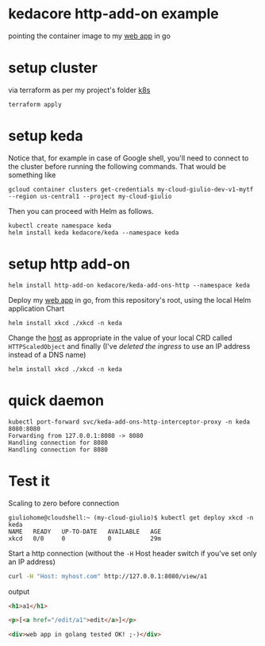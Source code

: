 # kedacore http-add-on example
pointing the container image to my [web app](https://github.com/giuliohome/web-golang) in go

# setup cluster
via terraform as per my project's folder [k8s](https://github.com/giuliohome/gcp-k8s-sql-tf/tree/main/k8s)
```
terraform apply
```

# setup keda
Notice that, for example in case of Google shell, you'll need to connect to the cluster before running the following commands.
That would be something like
```
gcloud container clusters get-credentials my-cloud-giulio-dev-v1-mytf --region us-central1 --project my-cloud-giulio
```
Then you can proceed with Helm as follows.
```
kubectl create namespace keda
helm install keda kedacore/keda --namespace keda
```
# setup http add-on
```
helm install http-add-on kedacore/keda-add-ons-http --namespace keda
```
Deploy my [web app](https://github.com/giuliohome/web-golang) in go, from this repository's root, using the local Helm application Chart
```
helm install xkcd ./xkcd -n keda
```
Change the [host](https://github.com/giuliohome/kedacore-http-add-on/blob/main/xkcd/values.yaml#L2) as appropriate in the value of your local CRD called `HTTPScaledObject` and finally (I've *deleted the ingress* to use an IP address instead of a DNS name)
```
helm install xkcd ./xkcd -n keda
```

# quick daemon
```
kubectl port-forward svc/keda-add-ons-http-interceptor-proxy -n keda 8080:8080
Forwarding from 127.0.0.1:8080 -> 8080
Handling connection for 8080
Handling connection for 8080
```

# Test it
Scaling to zero before connection
```
giuliohome@cloudshell:~ (my-cloud-giulio)$ kubectl get deploy xkcd -n keda
NAME   READY   UP-TO-DATE   AVAILABLE   AGE
xkcd   0/0     0            0           29m
```
Start a http connection (without the `-H` Host header switch if you've set only an IP address)
```bash
curl -H "Host: myhost.com" http://127.0.0.1:8080/view/a1
```
output
```html
<h1>a1</h1>

<p>[<a href="/edit/a1">edit</a>]</p>

<div>web app in golang tested OK! ;-)</div>
```
